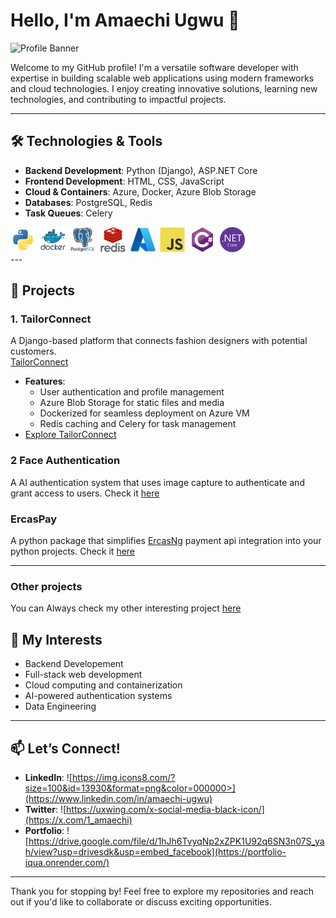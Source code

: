 # Hello, I'm Amaechi Ugwu 👋  

![Profile Banner](https://drive.google.com/file/d/1hJh6TvyqNp2xZPK1U92q6SN3n07S_yah/view?usp=drivesdk&usp=embed_facebook)

Welcome to my GitHub profile! I'm a versatile software developer with expertise in building scalable web applications using modern frameworks and cloud technologies. I enjoy creating innovative solutions, learning new technologies, and contributing to impactful projects.

---

## 🛠 Technologies & Tools  
- **Backend Development**: Python (Django), ASP.NET Core  
- **Frontend Development**: HTML, CSS, JavaScript 
- **Cloud & Containers**: Azure, Docker, Azure Blob Storage  
- **Databases**: PostgreSQL, Redis  
- **Task Queues**: Celery  

<div>
  <img src="https://github.com/devicons/devicon/blob/master/icons/python/python-original.svg" title="python" alt="python" width="40" height="40"/>&nbsp;
  <img src="https://github.com/devicons/devicon/blob/master/icons/docker/docker-original-wordmark.svg" title="Docker"  alt="Docker" width="40" height="40"/>&nbsp;
  <img src="https://github.com/devicons/devicon/blob/master/icons/postgresql/postgresql-original-wordmark.svg" title="PostgreSQL"  alt="PSQL" width="40" height="40"/>&nbsp;
  <img src="https://github.com/devicons/devicon/blob/master/icons/redis/redis-original-wordmark.svg" title="redis" alt="redis" width="40" height="40"/>&nbsp;
  <img src="https://github.com/devicons/devicon/blob/master/icons/azure/azure-original.svg" title="azure" alt="azure" width="40" height="40"/>&nbsp;
  <img src="https://github.com/devicons/devicon/blob/master/icons/javascript/javascript-original.svg" title="JavaScript" alt="JavaScript" width="40" height="40"/>&nbsp;
  <img src="https://github.com/devicons/devicon/blob/master/icons/csharp/csharp-original.svg"  title="csharp" alt="csharp" width="40" height="40"/>&nbsp;
  <img src="https://github.com/devicons/devicon/blob/master/icons/dotnetcore/dotnetcore-original.svg" title="dotnet" alt="dotnet" width="40" height="40"/>&nbsp;
  
</div>
---

## 🚀 Projects  

### **1. TailorConnect**  
A Django-based platform that connects fashion designers with potential customers.  
[TailorConnect](https://raw.githubusercontent.com/yourusername/tailorconnect/main/screenshot.png)  
- **Features**:  
  - User authentication and profile management  
  - Azure Blob Storage for static files and media  
  - Dockerized for seamless deployment on Azure VM  
  - Redis caching and Celery for task management  
- [Explore TailorConnect](https://github.com/yourusername/tailorconnect)


### **2 Face Authentication**
A AI authentication system that uses image capture to authenticate and grant access to users.
Check it [here](https://github.com/amaechijude/FaceAuth)

### ErcasPay
A python package that simplifies [ErcasNg](https://docs.ercaspay.com/) payment api integration into your python projects.
Check it [here](https://github.com/amaechijude/ErcasPay)

---
### Other projects
You can Always check my other interesting project [here](https://github.com/amaechijude?tab=repositories)

## 🌱 My Interests  
- Backend Developement
- Full-stack web development  
- Cloud computing and containerization  
- AI-powered authentication systems  
- Data Engineering

---

## 📫 Let’s Connect!  
- **LinkedIn**: ![https://img.icons8.com/?size=100&id=13930&format=png&color=000000>](https://www.linkedin.com/in/amaechi-ugwu)  
- **Twitter**: ![https://uxwing.com/x-social-media-black-icon/](https://x.com/1_amaechi)
- **Portfolio**: ![https://drive.google.com/file/d/1hJh6TvyqNp2xZPK1U92q6SN3n07S_yah/view?usp=drivesdk&usp=embed_facebook](https://portfolio-iqua.onrender.com/)  

---

Thank you for stopping by! Feel free to explore my repositories and reach out if you'd like to collaborate or discuss exciting opportunities.
